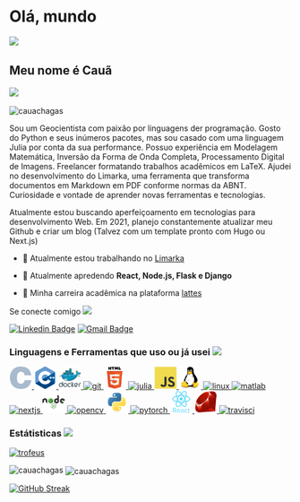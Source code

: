 # Olá, mundo 

![](https://raw.githubusercontent.com/MartinHeinz/MartinHeinz/master/wave.gif) 

## Meu nome é Cauã 
<img src = "https://media0.giphy.com/media/KDDpcKigbfFpnejZs6/giphy.gif?cid=ecf05e47oy6f4zjs8g1qoiystc56cu7r9tb8a1fe76e05oty&rid=giphy.gif" width = 100px>

![cauachagas](https://komarev.com/ghpvc/?username=cauachagas&label=Visualização%20do%20Perfil&color=0e75b6&style=plastic)

Sou um Geocientista com paixão por linguagens der programação. Gosto do Python e seus inúmeros pacotes, mas sou casado com uma linguagem Julia por conta da sua performance. Possuo experiência em Modelagem Matemática, Inversão da Forma de Onda Completa, Processamento Digital de Imagens. Freelancer formatando trabalhos acadêmicos em LaTeX. Ajudei no desenvolvimento do Limarka, uma ferramenta que transforma documentos em Markdown em PDF conforme normas da ABNT. Curiosidade e vontade de aprender novas ferramentas e tecnologias. 

Atualmente estou buscando aperfeiçoamento em tecnologias para desenvolvimento Web. Em 2021, planejo constantemente atualizar meu Github e criar um blog (Talvez com um template pronto com Hugo ou Next.js)



- 🔭 Atualmente estou trabalhando no [Limarka](https://github.com/abntex/limarka)

- 🌱 Atualmente apredendo **React, Node.js, Flask e Django**

- 📄 Minha carreira acadêmica na plataforma [lattes](http://lattes.cnpq.br/1045414178246229)


Se conecte comigo <img src='https://raw.githubusercontent.com/ShahriarShafin/ShahriarShafin/main/Assets/handshake.gif' width="100px"> </h2>
<p align = 'center'>

[![Linkedin Badge](https://img.shields.io/static/v1?message=caua-chagas-santos&logo=linkedin&labelColor=1182c3&color=1182c3&logoColor=white&label=%20)](https://www.linkedin.com/in/caua-chagas-santos/) 
[![Gmail Badge](https://img.shields.io/static/v1?message=caua.geof@gmail.com&logo=gmail&labelColor=C14438&color=C14438&logoColor=white&label=%20)](mailto:caua.geof@gmail.com)


### Linguagens e Ferramentas que uso ou já usei <img src = "https://media2.giphy.com/media/QssGEmpkyEOhBCb7e1/giphy.gif?cid=ecf05e47a0n3gi1bfqntqmob8g9aid1oyj2wr3ds3mg700bl&rid=giphy.gif" width = 50px> </h2>
<p align = 'center'>

<p align="left">
<a href="https://www.cprogramming.com/" target="_blank"> <img src="https://raw.githubusercontent.com/devicons/devicon/master/icons/c/c-original.svg" alt="c" width="40" height="40"/> </a> 
<a href="https://www.w3schools.com/cpp/" target="_blank"> <img src="https://raw.githubusercontent.com/devicons/devicon/master/icons/cplusplus/cplusplus-original.svg" alt="cplusplus" width="40" height="40"/> </a> 
<a href="https://www.docker.com/" target="_blank"> <img src="https://raw.githubusercontent.com/devicons/devicon/master/icons/docker/docker-original-wordmark.svg" alt="docker" width="40" height="40"/> </a> 
<a href="https://git-scm.com/" target="_blank"> <img src="https://www.vectorlogo.zone/logos/git-scm/git-scm-icon.svg" alt="git" width="40" height="40"/> </a> 
<a href="https://www.w3.org/html/" target="_blank"> <img src="https://raw.githubusercontent.com/devicons/devicon/master/icons/html5/html5-original-wordmark.svg" alt="html5" width="40" height="40"/> </a> 
<a href="https://julialang.org/" target="_blank"> <img src="https://raw.githubusercontent.com/PapirusDevelopmentTeam/papirus-icon-theme/master/Papirus/22x22/apps/julia.svg" alt="julia" width="40" height="40"/> </a> 
<a href="https://developer.mozilla.org/en-US/docs/Web/JavaScript" target="_blank"> <img src="https://raw.githubusercontent.com/devicons/devicon/master/icons/javascript/javascript-original.svg" alt="javascript" width="40" height="40"/> </a> 
<a href="https://www.linux.org/" target="_blank"> <img src="https://raw.githubusercontent.com/devicons/devicon/master/icons/linux/linux-original.svg" alt="linux" width="40" height="40"/> </a> 
<a href="https://jupyter.org/" target="_blank"> <img src="https://jupyter.org/assets/main-logo.svg" alt="linux" width="40" height="40"/> </a>
<a href="https://www.mathworks.com/" target="_blank"> <img src="https://raw.githubusercontent.com/simple-icons/simple-icons/master/icons/mathworks.svg" alt="matlab" width="40" height="40"/> </a> 
<a href="https://nextjs.org/" target="_blank"> <img src="https://cdn.worldvectorlogo.com/logos/nextjs-3.svg" alt="nextjs" width="40" height="40"/> </a> 
<a href="https://nodejs.org" target="_blank"> <img src="https://raw.githubusercontent.com/devicons/devicon/master/icons/nodejs/nodejs-original-wordmark.svg" alt="nodejs" width="40" height="40"/> </a> 
<a href="https://opencv.org/" target="_blank"> <img src="https://www.vectorlogo.zone/logos/opencv/opencv-icon.svg" alt="opencv" width="40" height="40"/> </a> </a> 
<a href="https://www.python.org" target="_blank"> <img src="https://raw.githubusercontent.com/devicons/devicon/master/icons/python/python-original.svg" alt="python" width="40" height="40"/> </a> 
<a href="https://pytorch.org/" target="_blank"> <img src="https://www.vectorlogo.zone/logos/pytorch/pytorch-icon.svg" alt="pytorch" width="40" height="40"/> </a> 
<a href="https://reactjs.org/" target="_blank"> <img src="https://raw.githubusercontent.com/devicons/devicon/master/icons/react/react-original-wordmark.svg" alt="react" width="40" height="40"/> </a> 
<a href="https://www.ruby-lang.org/en/" target="_blank"> <img src="https://raw.githubusercontent.com/devicons/devicon/master/icons/ruby/ruby-original.svg" alt="ruby" width="40" height="40"/> </a> 
<a href="https://travis-ci.org" target="_blank"> <img src="https://www.vectorlogo.zone/logos/travis-ci/travis-ci-icon.svg" alt="travisci" width="40" height="40"/> </a>
</p>

### Estátisticas <img src='https://media1.giphy.com/media/du3J3cXyzhj75IOgvA/giphy.gif?cid=ecf05e47x2g034i9pzwtzzsd3xgg2w9nr94t4tflbbgo3008&rid=giphy.gif' width='75px'> 


[![trofeus](https://github-profile-trophy.vercel.app/?username=cauachagas)](https://github.com/cauachagas/github-profile-trophy)

<p><img align="left" src="https://github-readme-stats.vercel.app/api/top-langs?username=cauachagas&show_icons=true&locale=pt-br&layout=compact" alt="cauachagas" /></p>

<p>&nbsp;<img align="center" src="https://github-readme-stats.vercel.app/api?username=cauachagas&show_icons=true&locale=pt-br" alt="cauachagas" /></p>

[![GitHub Streak](https://github-readme-streak-stats.herokuapp.com/?user=cauachagas&locale=pt-br)](https://github.com/DenverCoder1/github-readme-streak-stats)
